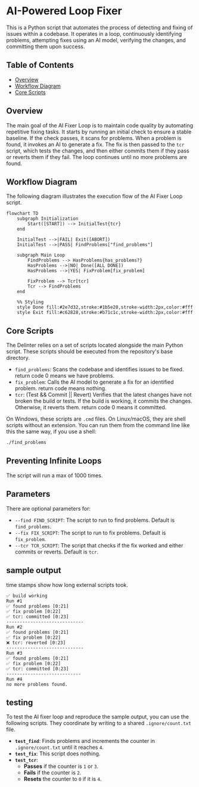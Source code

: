 # AI-Powered Loop Fixer

This is a Python script that automates the process of detecting and fixing of issues within a codebase. It operates in a loop, continuously identifying problems, attempting fixes using an AI model, verifying the changes, and committing them upon success.

## Table of Contents

- [Overview](#overview)
- [Workflow Diagram](#workflow-diagram)
- [Core Scripts](#core-scripts)

## Overview

The main goal of the AI Fixer Loop is to maintain code quality by automating repetitive fixing tasks. It starts by running an initial check to ensure a stable baseline. If the check passes, it scans for problems. When a problem is found, it invokes an AI to generate a fix. The fix is then passed to the `tcr` script, which tests the changes, and then either commits them if they pass or reverts them if they fail. The loop continues until no more problems are found.

## Workflow Diagram

The following diagram illustrates the execution flow of the AI Fixer Loop script.

```mermaid
flowchart TD
    subgraph Initialization
        Start([START]) --> InitialTest{tcr}
    end

    InitialTest -->|FAIL| Exit([ABORT])
    InitialTest -->|PASS| FindProblems["find_problems"]
    
    subgraph Main Loop
        FindProblems --> HasProblems{has_problems?}
        HasProblems -->|NO| Done([ALL DONE])
        HasProblems -->|YES| FixProblem[fix_problem]
        
        FixProblem --> Tcr[tcr]
        Tcr --> FindProblems
    end
    
    %% Styling
    style Done fill:#2e7d32,stroke:#1b5e20,stroke-width:2px,color:#fff
    style Exit fill:#c62828,stroke:#b71c1c,stroke-width:2px,color:#fff
```

## Core Scripts

The Delinter relies on a set of scripts located alongside the main Python script. These scripts should be executed from the repository's base directory.

- `find_problems`: Scans the codebase and identifies issues to be fixed. return code 0 means we have problems.
- `fix_problem`: Calls the AI model to generate a fix for an identified problem. return code means nothing.
- `tcr`: (Test && Commit || Revert) Verifies that the latest changes have not broken the build or tests. If the build is working, it commits the changes. Otherwise, it reverts them. return code 0 means it committed.

On Windows, these scripts are `.cmd` files. On Linux/macOS, they are shell scripts without an extension. You can run them from the command line like this the same way, if you use a shell:
```bash
./find_problems
```
## Preventing Infinite Loops

The script will run a max of 1000 times. 


## Parameters

There are optional parameters for:
- `--find FIND_SCRIPT`: The script to run to find problems. Default is `find_problems`.
- `--fix FIX_SCRIPT`: The script to run to fix problems. Default is `fix_problem`.
- `--tcr TCR_SCRIPT`: The script that checks if the fix worked and either commits or reverts. Default is `tcr`.

## sample output
time stamps show how long external scripts took. 
```
✅ build working
Run #1 
✅ found problems [0:21]
✅ fix problem [0:22]
✅ tcr: committed [0:23]
-----------------------------
Run #2 
✅ found problems [0:21]
✅ fix problem [0:22]
❌ tcr: reverted [0:23]
-----------------------------
Run #3 
✅ found problems [0:21]
✅ fix problem [0:22]
✅ tcr: committed [0:23]
----------------------------
Run #4  
no more problems found.
```

## testing

To test the AI fixer loop and reproduce the sample output, you can use the following scripts. They coordinate by writing to a shared `.ignore/count.txt` file.

- **`test_find`**: Finds problems and increments the counter in `.ignore/count.txt` until it reaches `4`.
- **`test_fix`**: This script does nothing.
- **`test_tcr`**:
    - **Passes** if the counter is `1` or `3`.
    - **Fails** if the counter is `2`.
    - **Resets** the counter to `0` if it is `4`.